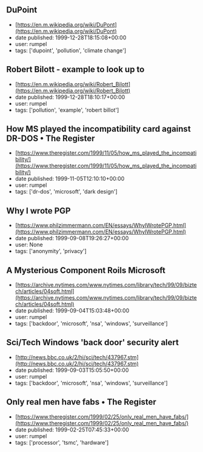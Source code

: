 ## DuPoint
 - [https://en.m.wikipedia.org/wiki/DuPont](https://en.m.wikipedia.org/wiki/DuPont)
 - date published: 1999-12-28T18:15:08+00:00
 - user: rumpel
 - tags: ['dupoint', 'pollution', 'climate change']

## Robert Bilott - example to look up to
 - [https://en.m.wikipedia.org/wiki/Robert_Bilott](https://en.m.wikipedia.org/wiki/Robert_Bilott)
 - date published: 1999-12-28T18:10:17+00:00
 - user: rumpel
 - tags: ['pollution', 'example', 'robert billot']

## How MS played the incompatibility card against DR-DOS • The Register
 - [https://www.theregister.com/1999/11/05/how_ms_played_the_incompatibility/](https://www.theregister.com/1999/11/05/how_ms_played_the_incompatibility/)
 - date published: 1999-11-05T12:10:10+00:00
 - user: rumpel
 - tags: ['dr-dos', 'microsoft', 'dark design']

## Why I wrote PGP
 - [https://www.philzimmermann.com/EN/essays/WhyIWrotePGP.html](https://www.philzimmermann.com/EN/essays/WhyIWrotePGP.html)
 - date published: 1999-09-08T19:26:27+00:00
 - user: None
 - tags: ['anonymity', 'privacy']

## A Mysterious Component Roils Microsoft
 - [https://archive.nytimes.com/www.nytimes.com/library/tech/99/09/biztech/articles/04soft.html](https://archive.nytimes.com/www.nytimes.com/library/tech/99/09/biztech/articles/04soft.html)
 - date published: 1999-09-04T15:03:48+00:00
 - user: rumpel
 - tags: ['backdoor', 'microsoft', 'nsa', 'windows', 'surveillance']

## Sci/Tech  Windows 'back door' security alert
 - [http://news.bbc.co.uk/2/hi/sci/tech/437967.stm](http://news.bbc.co.uk/2/hi/sci/tech/437967.stm)
 - date published: 1999-09-03T15:05:50+00:00
 - user: rumpel
 - tags: ['backdoor', 'microsoft', 'nsa', 'windows', 'surveillance']

## Only real men have fabs • The Register
 - [https://www.theregister.com/1999/02/25/only_real_men_have_fabs/](https://www.theregister.com/1999/02/25/only_real_men_have_fabs/)
 - date published: 1999-02-25T07:45:33+00:00
 - user: rumpel
 - tags: ['processor', 'tsmc', 'hardware']

